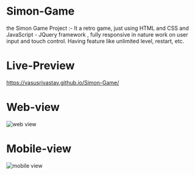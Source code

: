 # Simon-Game
the Simon Game Project :- It a retro game, just using HTML and CSS and JavaScript - JQuery framework , fully responsive in nature work on user input and touch control. Having feature like unlimited level, restart, etc.
# Live-Preview
https://vasusrivastav.github.io/Simon-Game/
# Web-view
![web view](https://github.com/VasuSrivastav/Simon-Game/assets/115205203/60d30665-7073-4087-be43-76841b8776c8)
# Mobile-view
![mobile view](https://github.com/VasuSrivastav/Simon-Game/assets/115205203/540f8f54-d422-4e71-ae4c-9805feb21c64)

